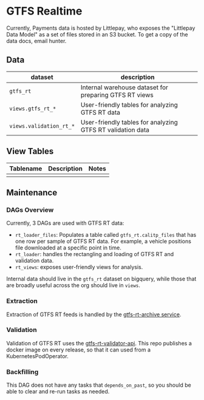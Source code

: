 # GTFS Realtime

Currently, Payments data is hosted by Littlepay, who exposes the "Littlepay Data Model" as a set of files stored in an S3 bucket. To get a copy of the data docs, email hunter.

## Data

| dataset | description |
| ------- | ----------- |
| `gtfs_rt` | Internal warehouse dataset for preparing GTFS RT views |
| `views.gtfs_rt_*` | User-friendly tables for analyzing GTFS RT data  |
| `views.validation_rt_*` | User-friendly tables for analyzing GTFS RT validation data |

## View Tables

| Tablename | Description | Notes |
|----- | -------- | -------|
| | | |

## Maintenance

### DAGs Overview

Currently, 3 DAGs are used with GTFS RT data:

* `rt_loader_files`: Populates a table called `gtfs_rt.calitp_files` that has one row per
    sample of GTFS RT data. For example, a vehicle positions file downloaded at a specific point in time.
* `rt_loader`: handles the rectangling and loading of GTFS RT and validation data.
* `rt_views`: exposes user-friendly views for analysis.

Internal data should live in the `gtfs_rt` dataset on bigquery, while those that are
broadly useful across the org should live in `views`.

### Extraction

Extraction of GTFS RT feeds is handled by the [gtfs-rt-archive service](../sevices/gtfs-rt-archive.md).

### Validation

Validation of GTFS RT uses the [gtfs-rt-validator-api](https://github.com/cal-itp/gtfs-rt-validator-api).
This repo publishes a docker image on every release, so that it can used from a KubernetesPodOperator.

### Backfilling

This DAG does not have any tasks that `depends_on_past`, so you should be able to
clear and re-run tasks as needed.

